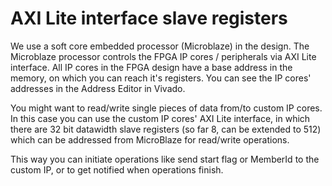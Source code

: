 # AXI Lite interface slave registers


We use a soft core embedded processor (Microblaze) in the design. The Microblaze processor controls the FPGA IP cores / peripherals via AXI Lite interface. All IP cores in the FPGA design have a base address in the memory, on which you can reach it's registers. You can see the IP cores' addresses in the Address Editor in Vivado. 

You might want to read/write single pieces of data from/to custom IP cores. In this case you can use the custom IP cores' AXI Lite interface, in which there are 32 bit datawidth slave registers (so far 8, can be extended to 512) which can be addressed from MicroBlaze for read/write operations.

This way you can initiate operations like send start flag or MemberId to the custom IP, or to get notified when operations finish.
